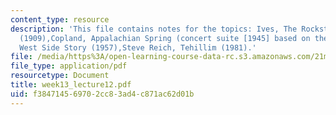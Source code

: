 ```yaml
---
content_type: resource
description: 'This file contains notes for the topics: Ives, The Rockstrewn Hills
  (1909),Copland, Appalachian Spring (concert suite [1945] based on the ballet),Bernstein,
  West Side Story (1957),Steve Reich, Tehillim (1981).'
file: /media/https%3A/open-learning-course-data-rc.s3.amazonaws.com/21m-011-introduction-to-western-music-spring-2006/f384714569702cc83ad4c871ac62d01b_week13_lecture12.pdf
file_type: application/pdf
resourcetype: Document
title: week13_lecture12.pdf
uid: f3847145-6970-2cc8-3ad4-c871ac62d01b
---
```

